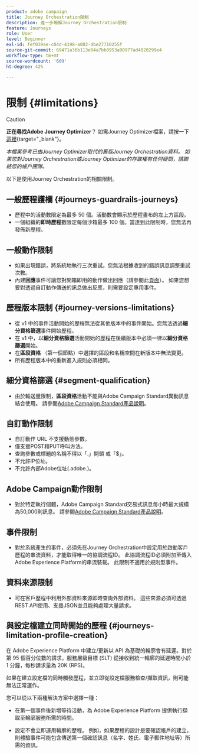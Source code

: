 ```yaml
---
product: adobe campaign
title: Journey Orchestration限制
description: 進一步瞭解Journey Orchestration限制
feature: Journeys
role: User
level: Beginner
exl-id: fef039ae-c04d-4198-a082-4be27710255f
source-git-commit: 69471a36b113e04a7bb0953a90977ad4020299e4
workflow-type: tm+mt
source-wordcount: '609'
ht-degree: 42%

---
```


# 限制 {#limitations}


>[!CAUTION]
>
>**正在尋找Adobe Journey Optimizer**？ 如需Journey Optimizer檔案，請按一下[這裡](https://experienceleague.adobe.com/zh-hant/docs/journey-optimizer/using/ajo-home){target="_blank"}。
>
>
>_本檔案參考已由Journey Optimizer取代的舊版Journey Orchestration資料。 如果您對Journey Orchestration或Journey Optimizer的存取權有任何疑問，請聯絡您的帳戶團隊。_



以下是使用Journey Orchestration的相關限制。

## 一般歷程護欄 {#journeys-guardrails-journeys}

* 歷程中的活動數限定為最多 50 個。活動數會顯示於歷程畫布的左上方區段。
* 一個組織的&#x200B;**即時歷程**&#x200B;數限定每個沙箱最多 100 個。當達到此限制時，您無法再發佈新歷程。

## 一般動作限制

* 如果出現錯誤，將系統地執行三次重試。您無法根據收到的錯誤訊息調整重試次數。 
* 內建&#x200B;**回應**&#x200B;事件可讓您對開箱即用的動作做出回應（請參閱此[頁面](../building-journeys/reaction-events.md)）。 如果您想要對透過自訂動作傳送的訊息做出反應，則需要設定專用事件。 

## 歷程版本限制 {#journey-versions-limitations}

* 從 v1 中的事件活動開始的歷程無法從其他版本中的事件開始。您無法透過&#x200B;**細分資格篩選**&#x200B;事件開始歷程。
* 在 v1 中，以&#x200B;**細分資格篩選**&#x200B;活動開始的歷程在後續版本中必須一律以&#x200B;**細分資格篩選**&#x200B;開始。
* 在&#x200B;**區段資格** （第一個節點）中選擇的區段和名稱空間在新版本中無法變更。
* 所有歷程版本中的重新進入規則必須相同。

## 細分資格篩選 {#segment-qualification}

* 由於輸送量限制，**區段資格**&#x200B;活動不能與Adobe Campaign Standard異動訊息結合使用。 請參閱[Adobe Campaign Standard產品說明](https://helpx.adobe.com/tw/legal/product-descriptions/campaign-standard.html)。 
 

## 自訂動作限制

* 自訂動作 URL 不支援動態參數。 
* 僅支援POST和PUT呼叫方法。 
* 查詢參數或標題的名稱不得以「.」開頭 或「$」。 
* 不允許IP位址。 
* 不允許內部Adobe位址(.adobe.)。
 

## Adobe Campaign動作限制

* 對於特定執行個體，Adobe Campaign Standard交易式訊息每小時最大規模為50,000則訊息。 請參閱[Adobe Campaign Standard產品說明](https://helpx.adobe.com/tw/legal/product-descriptions/campaign-standard.html)。 
 

## 事件限制

* 對於系統產生的事件，必須先在Journey Orchestration中設定用於啟動客戶歷程的串流資料，才能取得唯一的協調流程ID。 此協調流程ID必須附加至傳入Adobe Experience Platform的串流裝載。 此限制不適用於規則型事件。
 

## 資料來源限制

* 可在客戶歷程中利用外部資料來源即時查詢外部資料。 這些來源必須可透過REST API使用、支援JSON並且能夠處理大量請求。

## 與設定檔建立同時開始的歷程 {#journeys-limitation-profile-creation}

在 Adobe Experience Platform 中建立/更新以 API 為基礎的輪廓會有延遲。對於第 95 個百分位數的請求，服務層級目標 (SLT) 從接收到統一輪廓的延遲時間小於 1 分鐘，每秒請求量為 20K (RPS)。

如果在建立設定檔的同時觸發歷程，並立即從設定檔服務檢查/擷取資訊，則可能無法正常運作。

您可以從以下兩種解決方案中選擇一種：

* 在第一個事件後新增等待活動，為 Adobe Experience Platform 提供執行擷取至輪廓服務所需的時間。

* 設定不會立即運用輪廓的歷程。 例如，如果歷程的設計是要確認帳戶的建立，則體驗事件可能包含傳送第一個確認訊息（名字、姓氏、電子郵件地址等）所需的資訊。
